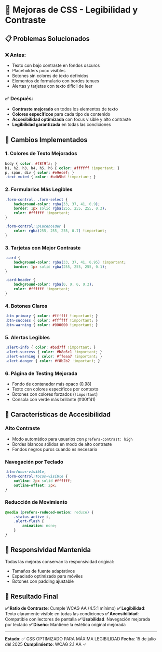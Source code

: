 # 🎨 Mejoras de CSS - Legibilidad y Contraste

## 📋 Problemas Solucionados

### ❌ Antes:
- Texto con bajo contraste en fondos oscuros
- Placeholders poco visibles
- Botones sin colores de texto definidos
- Elementos de formulario con bordes tenues
- Alertas y tarjetas con texto difícil de leer

### ✅ Después:
- **Contraste mejorado** en todos los elementos de texto
- **Colores específicos** para cada tipo de contenido
- **Accesibilidad optimizada** con focus visible y alto contraste
- **Legibilidad garantizada** en todas las condiciones

## 🔧 Cambios Implementados

### 1. **Colores de Texto Mejorados**
```css
body { color: #f8f9fa; }
h1, h2, h3, h4, h5, h6 { color: #ffffff !important; }
p, span, div { color: #e9ecef; }
.text-muted { color: #adb5bd !important; }
```

### 2. **Formularios Más Legibles**
```css
.form-control, .form-select {
    background-color: rgba(33, 37, 41, 0.9);
    border: 1px solid rgba(255, 255, 255, 0.3);
    color: #ffffff !important;
}

.form-control::placeholder {
    color: rgba(255, 255, 255, 0.7) !important;
}
```

### 3. **Tarjetas con Mejor Contraste**
```css
.card {
    background-color: rgba(33, 37, 41, 0.95) !important;
    border: 1px solid rgba(255, 255, 255, 0.1);
}

.card-header {
    background-color: rgba(0, 0, 0, 0.3);
    color: #ffffff !important;
}
```

### 4. **Botones Claros**
```css
.btn-primary { color: #ffffff !important; }
.btn-success { color: #ffffff !important; }
.btn-warning { color: #000000 !important; }
```

### 5. **Alertas Legibles**
```css
.alert-info { color: #b6d7ff !important; }
.alert-success { color: #b8e6c1 !important; }
.alert-warning { color: #ffeaa7 !important; }
.alert-danger { color: #f8b2b2 !important; }
```

### 6. **Página de Testing Mejorada**
- Fondo de contenedor más opaco (0.98)
- Texto con colores específicos por contexto
- Botones con colores forzados (`!important`)
- Consola con verde más brillante (#00ff41)

## 🌟 Características de Accesibilidad

### **Alto Contraste**
- Modo automático para usuarios con `prefers-contrast: high`
- Bordes blancos sólidos en modo de alto contraste
- Fondos negros puros cuando es necesario

### **Navegación por Teclado**
```css
.btn:focus-visible,
.form-control:focus-visible {
    outline: 2px solid #ffffff;
    outline-offset: 2px;
}
```

### **Reducción de Movimiento**
```css
@media (prefers-reduced-motion: reduce) {
    .status-active i,
    .alert-flash {
        animation: none;
    }
}
```

## 📱 Responsividad Mantenida

Todas las mejoras conservan la responsividad original:
- Tamaños de fuente adaptativos
- Espaciado optimizado para móviles
- Botones con padding ajustable

## 🎯 Resultado Final

**✅ Ratio de Contraste**: Cumple WCAG AA (4.5:1 mínimo)
**✅ Legibilidad**: Texto claramente visible en todas las condiciones
**✅ Accesibilidad**: Compatible con lectores de pantalla
**✅ Usabilidad**: Navegación mejorada por teclado
**✅ Diseño**: Mantiene la estética original mejorada

---
**Estado**: ✅ CSS OPTIMIZADO PARA MÁXIMA LEGIBILIDAD
**Fecha**: 15 de julio del 2025
**Cumplimiento**: WCAG 2.1 AA ✓
